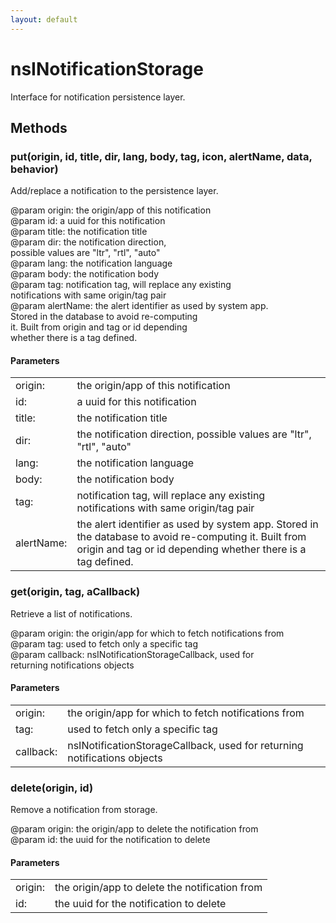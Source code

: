 ```yaml
---
layout: default
---
```


# nsINotificationStorage #
  
Interface for notification persistence layer.  
  

## Methods ##

### put(origin, id, title, dir, lang, body, tag, icon, alertName, data, behavior) ###
  
Add/replace a notification to the persistence layer.  
  
@param origin: the origin/app of this notification  
@param id: a uuid for this notification  
@param title: the notification title  
@param dir: the notification direction,  
            possible values are "ltr", "rtl", "auto"  
@param lang: the notification language  
@param body: the notification body  
@param tag: notification tag, will replace any existing  
            notifications with same origin/tag pair  
@param alertName: the alert identifier as used by system app.  
                  Stored in the database to avoid re-computing  
                  it. Built from origin and tag or id depending  
                  whether there is a tag defined.  
  

#### Parameters ####

<table>

<tr>
<td>origin:</td>
<td>the origin/app of this notification  
</td>
</tr>

<tr>
<td>id:</td>
<td>a uuid for this notification  
</td>
</tr>

<tr>
<td>title:</td>
<td>the notification title  
</td>
</tr>

<tr>
<td>dir:</td>
<td>the notification direction,  
            possible values are "ltr", "rtl", "auto"  
</td>
</tr>

<tr>
<td>lang:</td>
<td>the notification language  
</td>
</tr>

<tr>
<td>body:</td>
<td>the notification body  
</td>
</tr>

<tr>
<td>tag:</td>
<td>notification tag, will replace any existing  
            notifications with same origin/tag pair  
</td>
</tr>

<tr>
<td>alertName:</td>
<td>the alert identifier as used by system app.  
                  Stored in the database to avoid re-computing  
                  it. Built from origin and tag or id depending  
                  whether there is a tag defined.  
</td>
</tr>

</table>

### get(origin, tag, aCallback) ###
  
Retrieve a list of notifications.  
  
@param origin: the origin/app for which to fetch notifications from  
@param tag: used to fetch only a specific tag  
@param callback: nsINotificationStorageCallback, used for  
                 returning notifications objects  
  

#### Parameters ####

<table>

<tr>
<td>origin:</td>
<td>the origin/app for which to fetch notifications from  
</td>
</tr>

<tr>
<td>tag:</td>
<td>used to fetch only a specific tag  
</td>
</tr>

<tr>
<td>callback:</td>
<td>nsINotificationStorageCallback, used for  
                 returning notifications objects  
</td>
</tr>

</table>

### delete(origin, id) ###
  
Remove a notification from storage.  
  
@param origin: the origin/app to delete the notification from  
@param id: the uuid for the notification to delete  
  

#### Parameters ####

<table>

<tr>
<td>origin:</td>
<td>the origin/app to delete the notification from  
</td>
</tr>

<tr>
<td>id:</td>
<td>the uuid for the notification to delete  
</td>
</tr>

</table>
